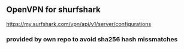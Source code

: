 ## OpenVPN for shurfshark
https://my.surfshark.com/vpn/api/v1/server/configurations

### provided by own repo to avoid sha256 hash missmatches
